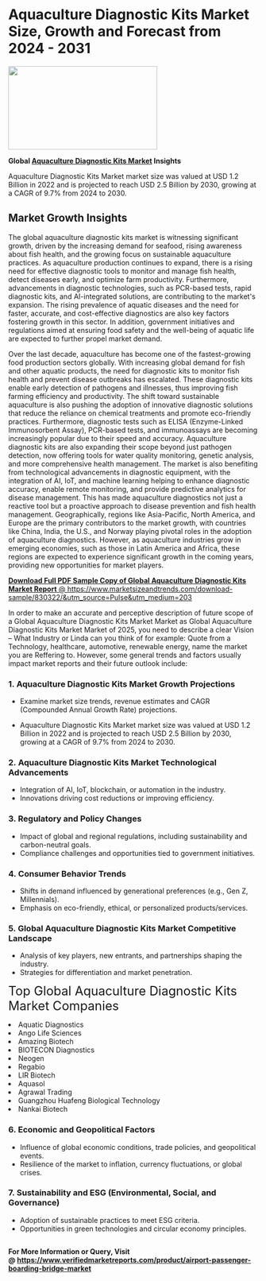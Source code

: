 <H1>Aquaculture Diagnostic Kits Market Size, Growth and Forecast from 2024 - 2031</H1><img class="aligncenter size-medium wp-image-584254" src="https://thirdeyenews.in/wp-content/uploads/2024/09/Global-Market-Research-300x168.jpeg" alt="" width="300" height="168" /><p><strong>Global&nbsp;<a href="https://www.marketsizeandtrends.com/download-sample/830322/&amp;utm_source=Pulse&amp;utm_medium=203">Aquaculture Diagnostic Kits Market</a> Insights</strong></p><p>Aquaculture Diagnostic Kits Market market size was valued at USD 1.2 Billion in 2022 and is projected to reach USD 2.5 Billion by 2030, growing at a CAGR of 9.7% from 2024 to 2030.</p><p><h2>Market Growth Insights</h2> <p>The global aquaculture diagnostic kits market is witnessing significant growth, driven by the increasing demand for seafood, rising awareness about fish health, and the growing focus on sustainable aquaculture practices. As aquaculture production continues to expand, there is a rising need for effective diagnostic tools to monitor and manage fish health, detect diseases early, and optimize farm productivity. Furthermore, advancements in diagnostic technologies, such as PCR-based tests, rapid diagnostic kits, and AI-integrated solutions, are contributing to the market's expansion. The rising prevalence of aquatic diseases and the need for faster, accurate, and cost-effective diagnostics are also key factors fostering growth in this sector. In addition, government initiatives and regulations aimed at ensuring food safety and the well-being of aquatic life are expected to further propel market demand.</p> <p><a href="#"></a></p> <p>Over the last decade, aquaculture has become one of the fastest-growing food production sectors globally. With increasing global demand for fish and other aquatic products, the need for diagnostic kits to monitor fish health and prevent disease outbreaks has escalated. These diagnostic kits enable early detection of pathogens and illnesses, thus improving fish farming efficiency and productivity. The shift toward sustainable aquaculture is also pushing the adoption of innovative diagnostic solutions that reduce the reliance on chemical treatments and promote eco-friendly practices. Furthermore, diagnostic tests such as ELISA (Enzyme-Linked Immunosorbent Assay), PCR-based tests, and immunoassays are becoming increasingly popular due to their speed and accuracy. Aquaculture diagnostic kits are also expanding their scope beyond just pathogen detection, now offering tools for water quality monitoring, genetic analysis, and more comprehensive health management. The market is also benefiting from technological advancements in diagnostic equipment, with the integration of AI, IoT, and machine learning helping to enhance diagnostic accuracy, enable remote monitoring, and provide predictive analytics for disease management. This has made aquaculture diagnostics not just a reactive tool but a proactive approach to disease prevention and fish health management. Geographically, regions like Asia-Pacific, North America, and Europe are the primary contributors to the market growth, with countries like China, India, the U.S., and Norway playing pivotal roles in the adoption of aquaculture diagnostics. However, as aquaculture industries grow in emerging economies, such as those in Latin America and Africa, these regions are expected to experience significant growth in the coming years, providing new opportunities for market players.</p> <p><a href="#"></p><p><span class=""><strong>Download Full PDF Sample Copy of Global Aquaculture Diagnostic Kits Market Report</strong> @ <a href="https://www.marketsizeandtrends.com/download-sample/830322/&amp;utm_source=Pulse&amp;utm_medium=203" target="_blank">https://www.marketsizeandtrends.com/download-sample/830322/&amp;utm_source=Pulse&amp;utm_medium=203</a></span></p><p>In order to make an accurate and perceptive description of future scope of a Global&nbsp;Aquaculture Diagnostic Kits Market Market as Global&nbsp;Aquaculture Diagnostic Kits Market Market of 2025, you need to describe a clear Vision &ndash; What Industry or Linda can you think of for example: Quote from a Technology, healthcare, automotive, renewable energy, name the market you are Reffering to. However, some general trends and factors usually impact market reports and their future outlook include:</p><h3>1.&nbsp;<strong>Aquaculture Diagnostic Kits Market Growth Projections</strong></h3><ul><li>Examine market size trends, revenue estimates and CAGR (Compounded Annual Growth Rate) projections.</li><li><p>Aquaculture Diagnostic Kits Market market size was valued at USD 1.2 Billion in 2022 and is projected to reach USD 2.5 Billion by 2030, growing at a CAGR of 9.7% from 2024 to 2030.</p></li></ul><h3>2.&nbsp;<strong>Aquaculture Diagnostic Kits Market Technological Advancements</strong></h3><ul><li>Integration of AI, IoT, blockchain, or automation in the industry.</li><li>Innovations driving cost reductions or improving efficiency.</li></ul><h3>3.&nbsp;<strong>Regulatory and Policy Changes</strong></h3><ul><li>Impact of global and regional regulations, including sustainability and carbon-neutral goals.</li><li>Compliance challenges and opportunities tied to government initiatives.</li></ul><h3>4.&nbsp;<strong>Consumer Behavior Trends</strong></h3><ul><li>Shifts in demand influenced by generational preferences (e.g., Gen Z, Millennials).</li><li>Emphasis on eco-friendly, ethical, or personalized products/services.</li></ul><h3>5.&nbsp;<strong>Global Aquaculture Diagnostic Kits Market Competitive Landscape</strong></h3><ul><li>Analysis of key players, new entrants, and partnerships shaping the industry.</li><li>Strategies for differentiation and market penetration.</li></ul><p data-pm-slice="1 1 []"><span style="color: inherit; font-family: inherit; font-size: 25px;">Top Global Aquaculture Diagnostic Kits Market Companies</span></p><div class="" data-test-id=""><p><li>Aquatic Diagnostics</li><li> Ango Life Sciences</li><li> Amazing Biotech</li><li> BIOTECON Diagnostics</li><li> Neogen</li><li> Regabio</li><li> LIR Biotech</li><li> Aquasol</li><li> Agrawal Trading</li><li> Guangzhou Huafeng Biological Technology</li><li> Nankai Biotech</li></p></div><h3>6.&nbsp;<strong>Economic and Geopolitical Factors</strong></h3><ul><li>Influence of global economic conditions, trade policies, and geopolitical events.</li><li>Resilience of the market to inflation, currency fluctuations, or global crises.</li></ul><h3>7.&nbsp;<strong>Sustainability and ESG (Environmental, Social, and Governance)</strong></h3><ul><li>Adoption of sustainable practices to meet ESG criteria.</li><li>Opportunities in green technologies and circular economy principles.</li></ul><h2><strong style="font-size: 14px;">For More Information or Query, Visit @&nbsp;</strong><a style="background-color: #ffffff; font-size: 14px;" href="https://www.marketsizeandtrends.com/report/aquaculture-diagnostic-kits-market/" target="_blank">https://www.verifiedmarketreports.com/product/airport-passenger-boarding-bridge-market</a></h2>
